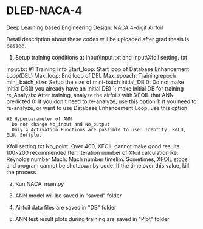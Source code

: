 # DLED-NACA-4
Deep Learning based Engineering Design: NACA 4-digit Airfoil

Detail description about these codes will be uploaded after grad thesis is passed.

1. Setup training conditions at Input\input.txt and Input\Xfoil setting. txt

  input.txt
    #1 Training Info
      Start_loop: Start loop of Database Enhancement Loop(DEL)
      Max_loop: End loop of DEL
      Max_epoach: Training epoch
      mini_batch_size: Setup the size of mini-batch
      Initial_DB
        0: Do not make Initial DB(If you already have an Initial DB)
        1: make Initial DB for training
      re_Analysis: After training, analyze the airfoils with XFOIL that ANN predicted
        0: If you don't need to re-analyze, use this option
        1: If you need to re-analyze, or want to use Database Enhancement Loop, use this option
      
    #2 Hyperparameter of ANN
      Do not change No_input and No_output
      Only 4 Activation Functions are possible to use: Identity, ReLU, ELU, Softplus

  Xfoil setting.txt
    No_point: Over 400, XFOIL cannot make good results. 100~200 recommended
    Iter: Iteration number of Xfoil calculation
    Re: Reynolds number
    Mach: Mach number
    timelim: Sometimes, XFOIL stops and program cannot be shutdown by code. If the time over this value, kill the process
    
2. Run NACA_main.py

3. ANN model will be saved in "saved" folder

4. Airfoil data files are saved in "DB" folder

5. ANN test result plots during training are saved in "Plot" folder
